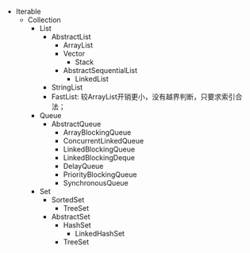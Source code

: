 
+ Iterable
    + Collection
        + List
            + AbstractList
                + ArrayList
                + Vector
                    + Stack
                + AbstractSequentialList
                    + LinkedList
            + StringList
            + FastList: 较ArrayList开销更小，没有越界判断，只要求索引合法；
        + Queue
            + AbstractQueue
                + ArrayBlockingQueue
                + ConcurrentLinkedQueue
                + LinkedBlockingQueue
                + LinkedBlockingDeque
                + DelayQueue
                + PriorityBlockingQueue
                + SynchronousQueue
        + Set
            + SortedSet
                + TreeSet
            + AbstractSet
                + HashSet
                    + LinkedHashSet
                + TreeSet

